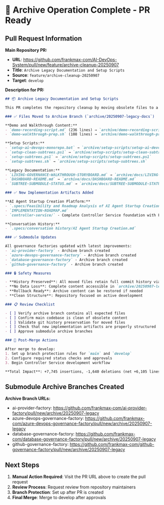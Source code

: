 # 🎉 Archive Operation Complete - PR Ready

## Pull Request Information

**Main Repository PR:**
- **URL**: https://github.com/frankmax-com/AI-DevOps-System/pull/new/feature/archive-cleanup-20250907
- **Title**: `Archive Legacy Documentation and Setup Scripts`
- **Source**: `feature/archive-cleanup-20250907`  
- **Target**: `develop`

**Description for PR:**
```markdown
## 📦 Archive Legacy Documentation and Setup Scripts

This PR completes the repository cleanup by moving obsolete files to a dedicated archive branch while preserving full git history.

### ✅ Files Moved to Archive Branch (`archive/20250907-legacy-docs`)

**Demo and Walkthrough Content:**
- `demo-recording-script.md` (236 lines) → `archive/demo-recording-script.md`
- `demo-walkthrough-prep.sh` (108 lines) → `archive/demo-walkthrough-prep.sh`

**Setup Scripts:**
- `setup-ai-devops-monorepo.bat` → `archive/setup-scripts/setup-ai-devops-monorepo.bat`
- `setup-clean-subtrees.ps1` → `archive/setup-scripts/setup-clean-subtrees.ps1`
- `setup-subtrees.ps1` → `archive/setup-scripts/setup-subtrees.ps1`
- `setup-subtrees.sh` → `archive/setup-scripts/setup-subtrees.sh`

**Legacy Documentation:**
- `LIVING-GOVERNANCE-WALKTHROUGH-STORYBOARD.md` → `archive/docs/LIVING-GOVERNANCE-WALKTHROUGH-STORYBOARD.md`
- `DASHBOARD-README.md` → `archive/docs/DASHBOARD-README.md`
- `SUBTREE-SUBMODULE-STATUS.md` → `archive/docs/SUBTREE-SUBMODULE-STATUS.md`

### ✅ New Implementation Artifacts Added

**AI Agent Startup Creation Platform:**
- `.specs/Feasibility and Roadmap Analysis of AI Agent Startup Creation System.md`
- `IMPLEMENTATION-ROADMAP.md`
- `controller-service/` - Complete Controller Service foundation with FastAPI, token management, and agent orchestration

**Conversation History:**
- `.specs/conversation history/AI Agent Startup Creation.md`

### ✅ Submodule Updates

All governance factories updated with latest improvements:
- `ai-provider-factory` - Archive branch created
- `azure-devops-governance-factory` - Archive branch created  
- `database-governance-factory` - Archive branch created
- `github-governance-factory` - Archive branch created

### 🔒 Safety Measures

- **History Preserved**: All moved files retain full commit history via `git mv`
- **No Data Loss**: Complete content accessible in `archive/20250907-legacy-docs` branch
- **Rollback Ready**: Archive content can be restored if needed
- **Clean Structure**: Repository focused on active development

### 📋 Review Checklist

- [ ] Verify archive branch contains all expected files
- [ ] Confirm main codebase is clean of obsolete content  
- [ ] Validate git history preservation for moved files
- [ ] Check that new implementation artifacts are properly structured
- [ ] Approve submodule archive branches

### 🚀 Post-Merge Actions

After merge to develop:
1. Set up branch protection rules for `main` and `develop`
2. Configure required status checks and approvals
3. Begin Controller Service development workflow

**Total Impact**: +7,745 insertions, -1,640 deletions (net +6,105 lines of productive code)
```

## Submodule Archive Branches Created

**Archive Branch URLs:**
- ai-provider-factory: https://github.com/frankmax-com/ai-provider-factory/pull/new/archive/20250907-legacy
- azure-devops-governance-factory: https://github.com/frankmax-com/azure-devops-governance-factory/pull/new/archive/20250907-legacy  
- database-governance-factory: https://github.com/frankmax-com/database-governance-factory/pull/new/archive/20250907-legacy
- github-governance-factory: https://github.com/frankmax-com/github-governance-factory/pull/new/archive/20250907-legacy

## Next Steps

1. **Manual Action Required**: Visit the PR URL above to create the pull request
2. **Review Process**: Request review from repository maintainers
3. **Branch Protection**: Set up after PR is created
4. **Final Merge**: Merge to develop after approvals
